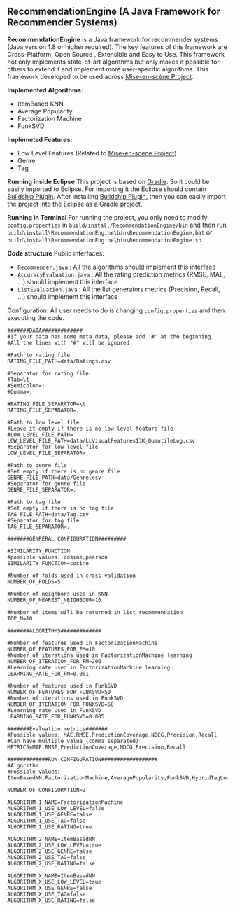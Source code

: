 RecommendationEngine (A Java Framework for Recommender Systems)
-------------

**RecommendationEngine** is a Java framework for recommender systems (Java version 1.8 or higher required). The key features of this framework are Cross-Platform, Open Source , Extensible and Easy to Use. This framework not only implements state-of-art algorithms but only makes it possible for others to extend it and implement more user-specific algorithms.  This framework developed to be used across [Mise-en-scène Project](http://recsys.deib.polimi.it/?page_id=246).

**Implemented Algorithms:**

 - ItemBased KNN 
 - Average Popularity 
 - Factorization Machine 
 - FunkSVD
  
**Implemeted Features:**
 - Low Level Features (Related to [Mise-en-scène
   Project](http://recsys.deib.polimi.it/?page_id=246)) 
 - Genre 
 - Tag

**Running inside Eclipse**
This project is based on [Gradle](https://gradle.org/). So it could be easily imported to Eclipse. For importing it the Eclipse should contain [Buildship Plugin](https://projects.eclipse.org/projects/tools.buildship).  After installing [Buildship Plugin](https://projects.eclipse.org/projects/tools.buildship), then you can easily import the project into the Eclipse as a Gradle project.

**Running in Terminal**
For running the project, you only need to modify `config.properties` in `build/install/RecommendationEngine/bin` and then run `build\install\RecommendationEngine\bin\RecommendationEngine.bat` or `build\install\RecommendationEngine\bin\RecommendationEngine.sh`.

**Code structure** 
Public interfaces:

 - `Recommender.java` : All the algorithms should implement this
   interface
 - `AccuracyEvaluation.java` : All the rating prediction metrics (RMSE, MAE, ...) should implement this interface
 - `ListEvaluation.java` : All the list generators metrics (Precision, Recall, ...) should implement this interface

Configuration:
All user needs to do is changing `config.properties` and then executing the code.
```
#######DATA#############
#If your data has some meta data, please add '#' at the beginning.
#All the lines with "#" will be ignored

#Path to rating file
RATING_FILE_PATH=data/Ratings.csv

#Separator for rating file. 
#Tab=\t
#Semicolon=;
#Comma=,

#RATING_FILE_SEPARATOR=\t
RATING_FILE_SEPARATOR=,

#Path to low level file
#Leave it empty if there is no low level feature file
#LOW_LEVEL_FILE_PATH=
LOW_LEVEL_FILE_PATH=data/LLVisualFeatures13K_QuantileLog.csv
#Separator for low level file
LOW_LEVEL_FILE_SEPARATOR=,

#Path to genre file
#Set empty if there is no genre file
GENRE_FILE_PATH=data/Genre.csv
#Separator for genre file
GENRE_FILE_SEPARATOR=,

#Path to tag file
#Set empty if there is no tag file
TAG_FILE_PATH=data/Tag.csv
#Separator for tag file
TAG_FILE_SEPARATOR=,

#######GENRERAL CONFIGURATION#########

#SIMILARITY_FUNCTION
#possible values: cosine,pearson
SIMILARITY_FUNCTION=cosine

#Number of folds used in cross validation
NUMBER_OF_FOLDS=5

#Number of neighbors used in KNN
NUMBER_OF_NEAREST_NEIGHBOUR=10

#Number of items will be returned in list recommendation
TOP_N=10

#######ALGORITHMS#############

#Number of features used in FactorizationMachine
NUMBER_OF_FEATURES_FOR_FM=10
#Number of iterations used in FactorizationMachine learning
NUMBER_OF_ITERATION_FOR_FM=200
#Learning rate used in FactorizationMachine learning
LEARNING_RATE_FOR_FM=0.001

#Number of features used in FunkSVD
NUMBER_OF_FEATURES_FOR_FUNKSVD=50
#Number of iterations used in FunkSVD
NUMBER_OF_ITERATION_FOR_FUNKSVD=50
#Learning rate used in FunkSVD
LEARNING_RATE_FOR_FUNKSVD=0.005

#######Evaluation metrics#######
#Possible values: MAE,RMSE,PredictionCoverage,NDCG,Precision,Recall
#Can have multiple value (comma separated)
METRICS=MAE,RMSE,PredictionCoverage,NDCG,Precision,Recall

#############RUN CONFIGURATION##################
#Algorithm
#Possible values: ItemBasedNN,FactorizationMachine,AveragePopularity,FunkSVD,HybridTagLowLevel

NUMBER_OF_CONFIGURATION=2

ALGORITHM_1_NAME=FactorizationMachine
ALGORITHM_1_USE_LOW_LEVEL=false
ALGORITHM_1_USE_GENRE=false
ALGORITHM_1_USE_TAG=false
ALGORITHM_1_USE_RATING=true

ALGORITHM_2_NAME=ItemBasedNN
ALGORITHM_2_USE_LOW_LEVEL=true
ALGORITHM_2_USE_GENRE=false
ALGORITHM_2_USE_TAG=false
ALGORITHM_2_USE_RATING=false

ALGORITHM_X_NAME=ItemBasedNN
ALGORITHM_X_USE_LOW_LEVEL=true
ALGORITHM_X_USE_GENRE=false
ALGORITHM_X_USE_TAG=false
ALGORITHM_X_USE_RATING=false
```